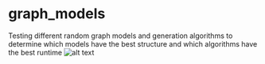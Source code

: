 # graph_models
Testing different random graph models and generation algorithms to determine which models have the best structure and which algorithms have the best runtime
![alt text](https://github.com/shankar1-hub/graph_models/blob/main/overview.png)
